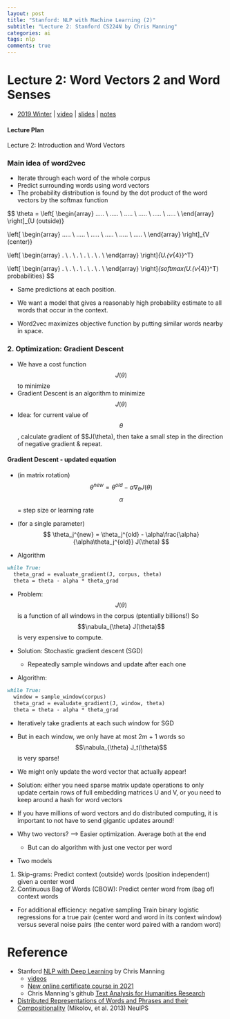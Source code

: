 ```yaml
---
layout: post
title: "Stanford: NLP with Machine Learning (2)"
subtitle: "Lecture 2: Stanford CS224N by Chris Manning"
categories: ai
tags: nlp
comments: true
---
```

<script src="https://cdn.mathjax.org/mathjax/latest/MathJax.js?config=TeX-AMS-MML_HTMLorMML" type="text/javascript"></script>

# Lecture 2: Word Vectors 2 and Word Senses
* [2019 Winter](https://web.stanford.edu/class/archive/cs/cs224n/cs224n.1194/)
 |  [video](https://stanford-pilot.hosted.panopto.com/Panopto/Pages/Viewer.aspx?id=68213ef7-af13-4e96-b154-ab25012bda54)
 | [slides](http://web.stanford.edu/class/cs224n/slides/cs224n-2020-lecture02-wordvecs2.pdf)
 | [notes](http://web.stanford.edu/class/cs224n/readings/cs224n-2019-notes02-wordvecs2.pdf)

#### Lecture Plan
Lecture 2: Introduction and Word Vectors

### Main idea of word2vec
* Iterate through each word of the whole corpus
* Predict surrounding words using word vectors
* The probability distribution is found by
 the dot product of the word vectors by the softmax function

$$
\theta = \left[ \begin{array}
..... \\
..... \\
..... \\
..... \\
..... \\
..... \\
\end{array}
\right]_{U (outside)}

\left[ \begin{array}
..... \\
..... \\
..... \\
..... \\
..... \\
..... \\
\end{array}
\right]_{V (center)}

\left[ \begin{array}
. \\
. \\
. \\
. \\
. \\
. \\
\end{array}
\right]_{U.{v_{4}}^T}

\left[ \begin{array}
. \\
. \\
. \\
. \\
. \\
. \\
\end{array}
\right]_{softmax(U.{v_{4}}^T) probabilities}
$$

* Same predictions at each position.
* We want a model that gives a reasonably high probability estimate to
all words that occur in the context.


* Word2vec maximizes objective function by putting similar words
nearby in space.

### 2. Optimization: Gradient Descent
* We have a cost function $$J(\theta)$$ to minimize
* Gradient Descent is an algorithm to minimize $$J(\theta)$$
* Idea: for current value of $$\theta$$, calculate gradient of $$J(\theta),
then take a small step in the direction of negative gradient & repeat.

#### Gradient Descent - updated equation
* (in matrix rotation)
$$
\theta^{new} = \theta^{old} -
\alpha{\nabla}_\theta J(\theta)
$$
$$\alpha$$ = step size or learning rate

* (for a single parameter)
$$
\theta_j^{new} = \theta_j^{old} -
\alpha\frac{\alpha}{\alpha\theta_j^{old}} J(\theta)
$$

* Algorithm
```markdown
while True:
  theta_grad = evaluate_gradient(J, corpus, theta)
  theta = theta - alpha * theta_grad
```
* Problem: $$J(\theta)$$ is a function of all windows in the corpus (ptentially billions!)
So $$\nabula_{\theta} J(\theta)$$ is very expensive to compute.

* Solution: Stochastic gradient descent (SGD)
  * Repeatedly sample windows and update after each one
* Algorithm:
```markdown
while True:
  window = sample_window(corpus)
  theta_grad = evaludate_gradient(J, window, theta)
  theta = theta - alpha * theta_grad
``` 

* Iteratively take gradients at each such window for SGD
* But in each window, we only have at most 2m + 1 words so
$$\nabula_{\theta} J_t(\theta)$$ is very sparse!
* We might only update the word vector that actually appear!

* Solution: either you need sparse matrix update operations to
only update certain rows of full embedding matrices U and V,
or you need to keep around a hash for word vectors
* If you have millions of word vectors and do distributed computing,
it is important to not have to send gigantic updates around!

* Why two vectors? --> Easier optimization. Average both at the end
  * But can do algorithm with just one vector per word

* Two models
1. Skip-grams: Predict context (outside) words (position independent) given a center word
2. Continuous Bag of Words (CBOW): Predict center word from (bag of) context words

* For additional efficiency: negative sampling
Train binary logistic regressions for a true pair (center word and word in its context window)
versus several noise pairs (the center word paired with a random word)



# Reference
* Stanford [NLP with Deep Learning](http://web.stanford.edu/class/cs224n/index.html#schedule) by Chris Manning
  * [videos](https://online.stanford.edu/artificial-intelligence/free-content?category=All&course=6097)
  * [New online certificate course in 2021](https://online.stanford.edu/courses/xcs224n-natural-language-processing-deep-learning)
  * Chris Manning's github [Text Analysis for Humanities Research](https://github.com/manning/Text-Analysis-for-Humanities-Research/tree/master/01-Intro%20to%20NLTK)
* [Distributed Representations of Words and Phrases
and their Compositionality](https://papers.nips.cc/paper/2013/file/9aa42b31882ec039965f3c4923ce901b-Paper.pdf) (Mikolov, et al. 2013) NeuIPS
